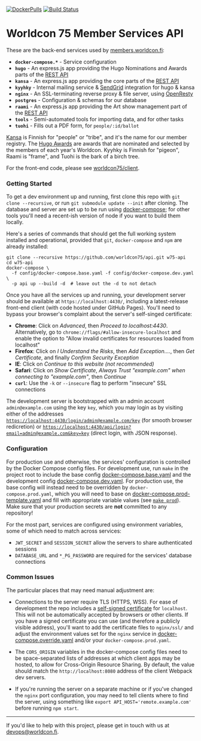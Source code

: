[![DockerPulls](https://img.shields.io/docker/stars/worldcon75/api.svg)](https://hub.docker.com/r/worldcon75/api/)
[![Build Status](https://travis-ci.org/worldcon75/api.svg?branch=master)](https://travis-ci.org/worldcon75/api)
# Worldcon 75 Member Services API

These are the back-end services used by [members.worldcon.fi](https://members.worldcon.fi/):

- **`docker-compose.*`** - Service configuration
- **`hugo`** - An express.js app providing the Hugo Nominations and Awards parts of the [REST API](docs/index.md)
- **`kansa`** - An express.js app providing the core parts of the [REST API](docs/index.md)
- **`kyyhky`** - Internal mailing service & [SendGrid](https://sendgrid.com/) integration for hugo & kansa
- **`nginx`** - An SSL-terminating reverse proxy & file server, using [OpenResty](https://openresty.org/)
- **`postgres`** - Configuration & schemas for our database
- **`raami`** - An express.js app providing the Art show management part of the [REST API](docs/index.md)
- **`tools`** - Semi-automated tools for importing data, and for other tasks
- **`tuohi`** - Fills out a PDF form, for `people/:id/ballot`

[Kansa](https://en.wiktionary.org/wiki/kansa#Finnish) is Finnish for "people" or "tribe", and it's
the name for our member registry. The [Hugo Awards](http://www.thehugoawards.org/) are awards that
are nominated and selected by the members of each year's Worldcon. Kyyhky is Finnish for "pigeon",
Raami is "frame", and Tuohi is the bark of a birch tree.

For the front-end code, please see [worldcon75/client](https://github.com/worldcon75/client).


### Getting Started

To get a dev environment up and running, first clone this repo with `git clone --recursive`, or run
`git submodule update --init` after cloning. The database and server are set up to be run using
[docker-compose](https://docs.docker.com/compose/); for other tools you'll need a recent-ish version
of node if you want to build them locally.

Here's a series of commands that should get the full working system installed and operational,
provided that `git`, `docker-compose` and `npm` are already installed:

```
git clone --recursive https://github.com/worldcon75/api.git w75-api
cd w75-api
docker-compose \
  -f config/docker-compose.base.yaml -f config/docker-compose.dev.yaml \
  -p api up --build -d  # leave out the -d to not detach
```

Once you have all the services up and running, your development server should be available at
`https://localhost:4430/`, including a latest-release front-end client (with code hosted under
GitHub Pages). You'll need to bypass your browser's complaint about the server's self-singed
certificate:
  - **Chrome**: Click on _Advanced_, then _Proceed to localhost:4430_. Alternatively, go to
    `chrome://flags/#allow-insecure-localhost` and enable the option to "Allow invalid certificates
    for resources loaded from localhost"
  - **Firefox**: Click on _I Understand the Risks_, then _Add Exception...._, then _Get
    Certificate_, and finally _Confirm Security Exception_
  - **IE**: Click on _Continue to this website (not recommended)_
  - **Safari**: Click on _Show Certificate_, _Always Trust "example.com" when connecting to
    "example.com"_, then _Continue_
  - **`curl`**: Use the `-k` or `--insecure` flag to perform "insecure" SSL connections

The development server is bootstrapped with an admin account `admin@example.com` using the key
`key`, which you may login as by visiting either of the addresses
[`https://localhost:4430/login/admin@example.com/key`](https://localhost:4430/login/admin@example.com/key)
(for smooth browser redicretion) or
[`https://localhost:4430/api/login?email=admin@example.com&key=key`](`https://localhost:4430/api/login?email=admin@example.com&key=key`)
(direct login, with JSON response).


### Configuration

For production use and otherwise, the services' configuration is controlled by the Docker Compose
config files. For development use, run `make` in the project root to include the base config
[docker-compose.base.yaml](config/docker-compose.base.yaml) and the development config
[docker-compose.dev.yaml](config/docker-compose.dev.yaml). For production use, the base config will
instead need to be overridden by `docker-compose.prod.yaml`, which you will need to base on
[docker-compose.prod-template.yaml](config/docker-compose.prod-template.yaml) and fill with
appropriate variable values (see [`make prod`](Makefile)). Make sure that your production secrets
are **not** committed to any repository!

For the most part, services are configured using environment variables, some of which need to match
across services:
  - `JWT_SECRET` and `SESSION_SECRET` allow the servers to share authenticated sessions
  - `DATABASE_URL` and `*_PG_PASSWORD` are required for the services' database connections


### Common Issues

The particular places that may need manual adjustment are:

- Connections to the server require TLS (HTTPS, WSS). For ease of development the repo includes a
  [self-signed certificate](http://www.selfsignedcertificate.com/) for `localhost`. This will not
  be automatically accepted by browsers or other clients. If you have a signed certificate you can
  use (and therefore a publicly visible address), you'll want to add the certificate files to
  `nginx/ssl/` and adjust the environment values set for the `nginx` service in
  [docker-compose.override.yaml](config/docker-compose.override.yaml) and/or your
  `docker-compose.prod.yaml`.

- The `CORS_ORIGIN` variables in the docker-compose config files need to be space-separated lists of
  addresses at which client apps may be hosted, to allow for Cross-Origin Resource Sharing. By
  default, the value should match the `http://localhost:8080` address of the client Webpack dev
  servers.

- If you're running the server on a separate machine or if you've changed the `nginx` port
  configuration, you may need to tell clients where to find the server, using something like
  `export API_HOST='remote.example.com'` before running `npm start`.


----

If you'd like to help with this project, please get in touch with us at
[devops@worldcon.fi](mailto:devops@worldcon.fi).
